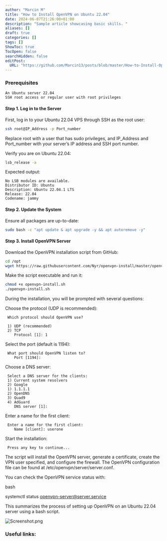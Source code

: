 ```yaml
---
author: "Marcin M"
title: "How to Install OpenVPN on Ubuntu 22.04"
date: 2024-06-07T21:26:00+01:00
description: "Sample article showcasing basic skills. "
aliases: []
draft: true
categories: []
tags: []
ShowToc: true
TocOpen: false
searchHidden: false
editPost:
  URL: "https://github.com/Marcin13/posts/blob/master/How-to-Install-OpenVPN-on-Ubuntu-22.04.md"
---
```

### Prerequisites

    An Ubuntu server 22.04
    SSH root access or regular user with root privileges

#### Step 1. Log in to the Server

First, log in to your Ubuntu 22.04 VPS through SSH as the root user:

```bash 
ssh root@IP_Address -p Port_number
```

Replace root with a user that has sudo privileges, and IP_Address and Port_number with your server’s IP address and SSH port number.

Verify you are on Ubuntu 22.04:

```bash 
lsb_release -a 
```

Expected output:


    No LSB modules are available.
    Distributor ID: Ubuntu
    Description: Ubuntu 22.04.1 LTS
    Release: 22.04
    Codename: jammy

#### Step 2. Update the System

Ensure all packages are up-to-date:

```bash
sudo bash -c "apt update & apt upgrade -y && apt autoremove -y"
```
#### Step 3. Install OpenVPN Server

Download the OpenVPN installation script from GitHub:

```bash 
cd /opt
wget https://raw.githubusercontent.com/Nyr/openvpn-install/master/openvpn-install.sh -O openvpn-install.sh
```

Make the script executable and run it:

```bash 
chmod +x openvpn-install.sh
./openvpn-install.sh
```

During the installation, you will be prompted with several questions:

Choose the protocol (UDP is recommended):

     Which protocol should OpenVPN use?

     1) UDP (recommended)
     2) TCP
        Protocol [1]: 1

Select the port (default is 1194):

     What port should OpenVPN listen to?
        Port [1194]:

Choose a DNS server:

     Select a DNS server for the clients:
     1) Current system resolvers
     2) Google
     1) 1.1.1.1
     2) OpenDNS
     3) Quad9
     4) AdGuard
        DNS server [1]:

Enter a name for the first client:

     Enter a name for the first client:
        Name [client]: userone

Start the installation:

     Press any key to continue...

The script will install the OpenVPN server, generate a certificate, create the VPN user specified, and configure the firewall. The OpenVPN configuration file can be found at /etc/openvpn/server/server.conf.

You can check the OpenVPN service status with:

bash

systemctl status openvpn-server@server.service

This summarizes the process of setting up OpenVPN on an Ubuntu 22.04 server using a bash script.






![Screenshot.png](http://marcinmitruk.link/img/How-to-Install-OpenVPN-on-Ubuntu-22.04/Screenshot1.png)






### Useful links:

